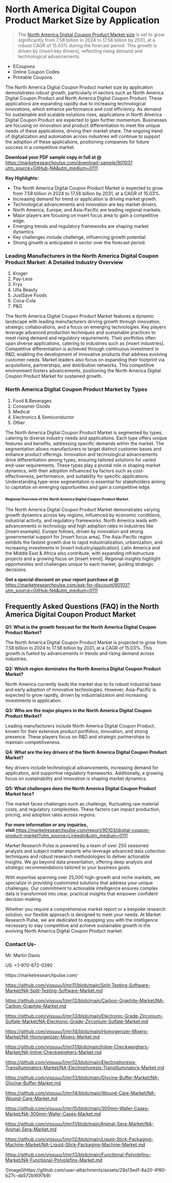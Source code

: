 <h1>North America Digital Coupon Product Market&nbsp;Size by Application</h1><blockquote><p>The <a href="https://marketresearchpulse.com/download-sample/90103?utm_source=GitHub-NA&amp;utm_medium=0111">North America Digital Coupon Product Market size</a> is set to grow significantly from 7.58 billion in 2024 to 17.56 billion by 2031, at a robust CAGR of 15.03% during the forecast period. This growth is driven by [insert key drivers], reflecting rising demand and technological advancements.</p></blockquote><ul><li>ECoupons <li> Online Coupon Codes <li> Printable Coupons</li></ul><p>The North America Digital Coupon Product market size by application demonstrates robust growth, particularly in sectors such as North America Digital Coupon Product and North America Digital Coupon Product. These applications are expanding rapidly due to increasing technological innovations, which enhance performance and cost efficiency. As demand for sustainable and scalable solutions rises, applications in North America Digital Coupon Product are expected to gain further momentum. Businesses are focusing on innovation and product differentiation to meet the unique needs of these applications, driving their market share. The ongoing trend of digitalization and automation across industries will continue to support the adoption of these applications, positioning companies for future success in a competitive market.</p><p><strong>Download your PDF sample copy in full at @ </strong><a href="https://marketresearchpulse.com/download-sample/90103?utm_source=GitHub-NA&amp;utm_medium=0111">https://marketresearchpulse.com/download-sample/90103?utm_source=GitHub-NA&amp;utm_medium=0111</a></p><p><strong>Key Highlights: </strong></p><ul><li>The North America Digital Coupon Product Market is expected to grow from 7.58 billion in 2024 to 17.56 billion by 2031, at a CAGR of 15.03%.</li><li>Increasing demand for trend or application is driving market growth.</li><li>Technological advancements and innovation are key market drivers.</li><li>North America, Europe, and Asia-Pacific are leading regional markets.</li><li>Major players are focusing on insert focus area to gain a competitive edge.</li><li>Emerging trends and regulatory frameworks are shaping market dynamics.</li><li>Key challenges include challenge, influencing growth potential.</li><li>Strong growth is anticipated in sector over the forecast period.</li></ul><h3>Leading Manufacturers in the North America Digital Coupon Product Market: A Detailed Industry Overview</h3><ol><li>Kroger</li><li>Pay-Less</li><li>Frys</li><li>Ulta Beauty</li><li>JustSave Foods</li><li>Coca-Cola</li><li>P&G</li></ol><div class="flex max-w-full flex-col flex-grow"><div class="min-h-8 text-message flex w-full flex-col items-end gap-2 whitespace-normal break-words [.text-message+&amp;]:mt-5" dir="auto" data-message-author-role="assistant" data-message-id="fd8432e4-4910-450d-b182-61b7bfb0a01f" data-message-model-slug="gpt-4o"><div class="flex w-full flex-col gap-1 empty:hidden first:pt-[3px]"><div class="markdown prose w-full break-words dark:prose-invert light"><p>The North America Digital Coupon Product Market features a dynamic landscape with leading manufacturers driving growth through innovation, strategic collaborations, and a focus on emerging technologies. Key players leverage advanced production techniques and sustainable practices to meet rising demand and regulatory requirements. Their portfolios often span diverse applications, catering to industries such as [insert industries]. Competitive differentiation is achieved through continuous investment in R&amp;D, enabling the development of innovative products that address evolving customer needs. Market leaders also focus on expanding their footprint via acquisitions, partnerships, and distribution networks. This competitive environment fosters advancements, positioning the North America Digital Coupon Product Market for sustained growth.</p></div></div></div></div><h3>North America Digital Coupon Product Market by Types</h3><ol><li>Food & Beverages <li> Consumer Goods <li> Medical <li> Electronics & Semiconductor <li> Other</li></ol><div class="flex max-w-full flex-col flex-grow"><div class="min-h-8 text-message flex w-full flex-col items-end gap-2 whitespace-normal break-words [.text-message+&amp;]:mt-5" dir="auto" data-message-author-role="assistant" data-message-id="084470be-0bb7-4664-bddf-5156b4f41249" data-message-model-slug="gpt-4o-mini"><div class="flex w-full flex-col gap-1 empty:hidden first:pt-[3px]"><div class="markdown prose w-full break-words dark:prose-invert light"><p>The North America Digital Coupon Product Market is segmented by types, catering to diverse industry needs and applications. Each type offers unique features and benefits, addressing specific demands within the market. The segmentation allows manufacturers to target distinct customer bases and enhance product offerings. Innovation and technological advancements drive differentiation among types, ensuring tailored solutions for varied end-user requirements. These types play a pivotal role in shaping market dynamics, with their adoption influenced by factors such as cost-effectiveness, performance, and suitability for specific applications. Understanding type-wise segmentation is essential for stakeholders aiming to capitalize on emerging opportunities and gain a competitive edge.</p></div></div></div></div><h3><span style="font-size: 11px;">Regional Overview of the North America Digital Coupon Product Market</span></h3><div class="flex max-w-full flex-col flex-grow"><div class="min-h-8 text-message flex w-full flex-col items-end gap-2 whitespace-normal break-words [.text-message+&amp;]:mt-5" dir="auto" data-message-author-role="assistant" data-message-id="e9038762-ce64-4e30-91c9-9bd413514231" data-message-model-slug="gpt-4o-mini"><div class="flex w-full flex-col gap-1 empty:hidden first:pt-[3px]"><div class="markdown prose w-full break-words dark:prose-invert light"><p>The North America Digital Coupon Product Market demonstrates varying growth dynamics across key regions, influenced by economic conditions, industrial activity, and regulatory frameworks. North America leads with advancements in technology and high adoption rates in industries like [insert example]. Europe follows, driven by innovation and strong governmental support for [insert focus area]. The Asia-Pacific region exhibits the fastest growth due to rapid industrialization, urbanization, and increasing investments in [insert industry/application]. Latin America and the Middle East &amp; Africa also contribute, with expanding infrastructure projects and a growing focus on [insert trend]. Regional insights highlight opportunities and challenges unique to each market, guiding strategic decisions.</p></div></div></div></div><p><strong>Get a special discount on your report purchase at @ </strong><a href="https://marketresearchpulse.com/ask-for-discount/90103?utm_source=GitHub-NA&amp;utm_medium=0111">https://marketresearchpulse.com/ask-for-discount/90103?utm_source=GitHub-NA&amp;utm_medium=0111</a></p><h2>Frequently Asked Questions (FAQ) in the North America Digital Coupon Product Market</h2><p><strong>Q1: What is the growth forecast for the North America Digital Coupon Product Market?</strong></p><p>The North America Digital Coupon Product Market is projected to grow from 7.58 billion in 2024 to 17.56 billion by 2031, at a CAGR of 15.03%. This growth is fueled by advancements in trends and rising demand across industries.</p><p><strong>Q2: Which region dominates the North America Digital Coupon Product Market?</strong></p><p>North America currently leads the market due to its robust industrial base and early adoption of innovative technologies. However, Asia-Pacific is expected to grow rapidly, driven by industrialization and increasing investments in application.</p><p><strong>Q3: Who are the major players in the North America Digital Coupon Product Market?</strong></p><p>Leading manufacturers include North America Digital Coupon Product, known for their extensive product portfolios, innovation, and strong presence. These players focus on R&amp;D and strategic partnerships to maintain competitiveness.</p><p><strong>Q4: What are the key drivers of the North America Digital Coupon Product Market?</strong></p><p>Key drivers include technological advancements, increasing demand for application, and supportive regulatory frameworks. Additionally, a growing focus on sustainability and innovation is shaping market dynamics.</p><p><strong>Q5: What challenges does the North America Digital Coupon Product Market face?</strong></p><p>The market faces challenges such as challenge, fluctuating raw material costs, and regulatory complexities. These factors can impact production, pricing, and adoption rates across regions.</p><p><strong>For more information or any inquiries, visit&nbsp;</strong><a href="https://marketresearchpulse.com/report/90103/digital-coupon-product-market?utm_source=Linkedin&utm_medium=0111">https://marketresearchpulse.com/report/90103/digital-coupon-product-market?utm_source=Linkedin&utm_medium=0111</a></p><p>Market Research Pulse is powered by a team of over 250 seasoned analysts and subject matter experts who leverage advanced data collection techniques and robust research methodologies to deliver actionable insights. We go beyond data presentation, offering deep analysis and strategic recommendations tailored to your business goals.</p><p>With expertise spanning over 25,000 high-growth and niche markets, we specialize in providing customized solutions that address your unique challenges. Our commitment to actionable intelligence ensures complex data is transformed into clear, practical insights that empower confident decision-making.</p><p>Whether you require a comprehensive market report or a bespoke research solution, our flexible approach is designed to meet your needs. At Market Research Pulse, we are dedicated to equipping you with the intelligence necessary to stay competitive and achieve sustainable growth in the evolving North America Digital Coupon Product market.</p><h3><strong>Contact Us-</strong></h3><p>Mr. Martin Davis</p><p>US: +1-970-672-0390</p><p>https://marketresearchpulse.com/</p><p><a href="https://github.com/vissuuu1/mri11/blob/main/Split-Testing-Software-Market/NA-Split-Testing-Software-Market.md">https://github.com/vissuuu1/mri11/blob/main/Split-Testing-Software-Market/NA-Split-Testing-Software-Market.md</a></p><p><a href="https://github.com/vissuuu1/mri12/blob/main/Carbon-Graphite-Market/NA-Carbon-Graphite-Market.md">https://github.com/vissuuu1/mri12/blob/main/Carbon-Graphite-Market/NA-Carbon-Graphite-Market.md</a></p><p><a href="https://github.com/vissuuu1/mri13/blob/main/Electronic-Grade-Zirconium-Sulfate-Market/NA-Electronic-Grade-Zirconium-Sulfate-Market.md">https://github.com/vissuuu1/mri13/blob/main/Electronic-Grade-Zirconium-Sulfate-Market/NA-Electronic-Grade-Zirconium-Sulfate-Market.md</a></p><p><a href="https://github.com/vissuuu1/mri14/blob/main/Homogenizer-Mixers-Market/NA-Homogenizer-Mixers-Market.md">https://github.com/vissuuu1/mri14/blob/main/Homogenizer-Mixers-Market/NA-Homogenizer-Mixers-Market.md</a></p><p><a href="https://github.com/vissuuu1/mri11/blob/main/Inline-Checkweighers-Market/NA-Inline-Checkweighers-Market.md">https://github.com/vissuuu1/mri11/blob/main/Inline-Checkweighers-Market/NA-Inline-Checkweighers-Market.md</a></p><p><a href="https://github.com/vissuuu1/mri12/blob/main/Electrophoresis-Transilluminators-Market/NA-Electrophoresis-Transilluminators-Market.md">https://github.com/vissuuu1/mri12/blob/main/Electrophoresis-Transilluminators-Market/NA-Electrophoresis-Transilluminators-Market.md</a></p><p><a href="https://github.com/vissuuu1/mri13/blob/main/Glycine-Buffer-Market/NA-Glycine-Buffer-Market.md">https://github.com/vissuuu1/mri13/blob/main/Glycine-Buffer-Market/NA-Glycine-Buffer-Market.md</a></p><p><a href="https://github.com/vissuuu1/mri14/blob/main/Wound-Care-Market/NA-Wound-Care-Market.md">https://github.com/vissuuu1/mri14/blob/main/Wound-Care-Market/NA-Wound-Care-Market.md</a></p><p><a href="https://github.com/vissuuu1/mri15/blob/main/300mm-Wafer-Cases-Market/NA-300mm-Wafer-Cases-Market.md">https://github.com/vissuuu1/mri15/blob/main/300mm-Wafer-Cases-Market/NA-300mm-Wafer-Cases-Market.md</a></p><p><a href="https://github.com/vissuuu1/mri11/blob/main/Animal-Sera-Market/NA-Animal-Sera-Market.md">https://github.com/vissuuu1/mri11/blob/main/Animal-Sera-Market/NA-Animal-Sera-Market.md</a></p><p><a href="https://github.com/vissuuu1/mri12/blob/main/Liquid-Stick-Packaging-Machine-Market/NA-Liquid-Stick-Packaging-Machine-Market.md">https://github.com/vissuuu1/mri12/blob/main/Liquid-Stick-Packaging-Machine-Market/NA-Liquid-Stick-Packaging-Machine-Market.md</a></p><p><a href="https://github.com/vissuuu1/mri13/blob/main/Functional-Polyolefins-Market/NA-Functional-Polyolefins-Market.md">https://github.com/vissuuu1/mri13/blob/main/Functional-Polyolefins-Market/NA-Functional-Polyolefins-Market.md</a></p>
![image](https://github.com/user-attachments/assets/29a13ed1-8a20-4f60-b27c-da572b1697b9)

